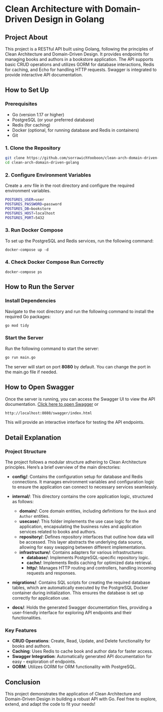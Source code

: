 # Clean Architecture with Domain-Driven Design in Golang

## Project About

This project is a RESTful API built using Golang, following the principles of Clean Architecture and Domain-Driven Design. It provides endpoints for managing books and authors in a bookstore application. The API supports basic CRUD operations and utilizes GORM for database interactions, Redis for caching, and Echo for handling HTTP requests. Swagger is integrated to provide interactive API documentation.

## How to Set Up

### Prerequisites

- Go (version 1.17 or higher)
- PostgreSQL (or your preferred database)
- Redis (for caching)
- Docker (optional, for running database and Redis in containers)
- Git

### 1. Clone the Repository

```bash
git clone https://github.com/sorrawichYooboon/clean-arch-domain-driven-golang.git
cd clean-arch-domain-driven-golang
```

### 2. Configure Environment Variables

Create a .env file in the root directory and configure the required environment variables.

```bash
POSTGRES_USER=user
POSTGRES_PASSWORD=password
POSTGRES_DB=bookstore
POSTGRES_HOST=localhost
POSTGRES_PORT=5432
```

### 3. Run Docker Compose

To set up the PostgreSQL and Redis services, run the following command:

```base
docker-compose up -d
```

### 4. Check Docker Compose Run Correctly

```base
docker-compose ps
```

## How to Run the Server

### Install Dependencies

Navigate to the root directory and run the following command to install the required Go packages:

```bash
go mod tidy
```

### Start the Server

Run the following command to start the server:

```bash
go run main.go
```

The server will start on port <b>8080</b> by default. You can change the port in the main.go file if needed.

## How to Open Swagger

Once the server is running, you can access the Swagger UI to view the API documentation. [Click here to open Swagger](http://localhost:8080/swagger/index.html) or

```bash
http://localhost:8080/swagger/index.html
```

This will provide an interactive interface for testing the API endpoints.

## Detail Explanation

### Project Structure

The project follows a modular structure adhering to Clean Architecture principles. Here’s a brief overview of the main directories:

- **config/**: Contains the configuration setup for database and Redis connections. It manages environment variables and configuration logic to ensure the application can connect to necessary services seamlessly.

- **internal/**: This directory contains the core application logic, structured as follows:
  - **domain/**: Core domain entities, including definitions for the `Book` and `Author` entities.
  - **usecase/**: This folder implements the use case logic for the application, encapsulating the business rules and application services related to books and authors.
  - **repository/**: Defines repository interfaces that outline how data will be accessed. This layer abstracts the underlying data source, allowing for easy swapping between different implementations.
  - **infrastructure/**: Contains adapters for various infrastructures:
    - **database/**: Implements PostgreSQL-specific repository logic.
    - **cache/**: Implements Redis caching for optimized data retrieval.
    - **http/**: Manages HTTP routing and controllers, handling incoming requests and responses.
- **migrations/**: Contains SQL scripts for creating the required database tables, which are automatically executed by the PostgreSQL Docker container during initialization. This ensures the database is set up correctly for application use.

- **docs/**: Holds the generated Swagger documentation files, providing a user-friendly interface for exploring API endpoints and their functionalities.

### Key Features

- **CRUD Operations**: Create, Read, Update, and Delete functionality for books and authors.
- **Caching**: Uses Redis to cache book and author data for faster access.
- **Swagger Integration**: Automatically generated API documentation for easy - exploration of endpoints.
- **GORM**: Utilizes GORM for ORM functionality with PostgreSQL.

## Conclusion

This project demonstrates the application of Clean Architecture and Domain-Driven Design in building a robust API with Go. Feel free to explore, extend, and adapt the code to fit your needs!
